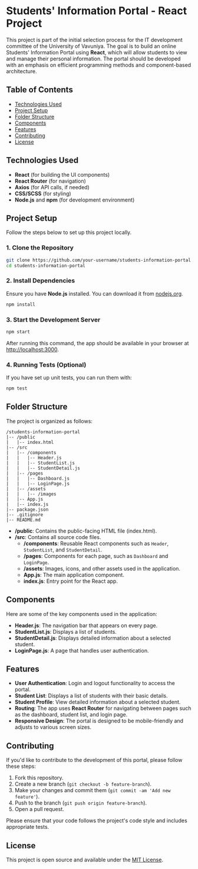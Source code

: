 # Students' Information Portal - React Project 

This project is part of the initial selection process for the IT development committee of the University of Vavuniya. The goal is to build an online Students' Information Portal using **React**, which will allow students to view and manage their personal information. The portal should be developed with an emphasis on efficient programming methods and component-based architecture.

## Table of Contents

- [Technologies Used](#technologies-used)
- [Project Setup](#project-setup)
- [Folder Structure](#folder-structure)
- [Components](#components)
- [Features](#features)
- [Contributing](#contributing)
- [License](#license)

## Technologies Used

- **React** (for building the UI components)
- **React Router** (for navigation)
- **Axios** (for API calls, if needed)
- **CSS/SCSS** (for styling)
- **Node.js** and **npm** (for development environment)

## Project Setup

Follow the steps below to set up this project locally.

### 1. Clone the Repository

```bash
git clone https://github.com/your-username/students-information-portal.git
cd students-information-portal
```

### 2. Install Dependencies

Ensure you have **Node.js** installed. You can download it from [nodejs.org](https://nodejs.org/).

```bash
npm install
```

### 3. Start the Development Server

```bash
npm start
```

After running this command, the app should be available in your browser at [http://localhost:3000](http://localhost:3000).

### 4. Running Tests (Optional)

If you have set up unit tests, you can run them with:

```bash
npm test
```

## Folder Structure

The project is organized as follows:

```
/students-information-portal
|-- /public
|   |-- index.html
|-- /src
|   |-- /components
|   |   |-- Header.js
|   |   |-- StudentList.js
|   |   |-- StudentDetail.js
|   |-- /pages
|   |   |-- Dashboard.js
|   |   |-- LoginPage.js
|   |-- /assets
|   |   |-- /images
|   |-- App.js
|   |-- index.js
|-- package.json
|-- .gitignore
|-- README.md
```

- **/public**: Contains the public-facing HTML file (index.html).
- **/src**: Contains all source code files.
  - **/components**: Reusable React components such as `Header`, `StudentList`, and `StudentDetail`.
  - **/pages**: Components for each page, such as `Dashboard` and `LoginPage`.
  - **/assets**: Images, icons, and other assets used in the application.
  - **App.js**: The main application component.
  - **index.js**: Entry point for the React app.

## Components

Here are some of the key components used in the application:

- **Header.js**: The navigation bar that appears on every page.
- **StudentList.js**: Displays a list of students.
- **StudentDetail.js**: Displays detailed information about a selected student.
- **LoginPage.js**: A page that handles user authentication.

## Features

- **User Authentication**: Login and logout functionality to access the portal.
- **Student List**: Displays a list of students with their basic details.
- **Student Profile**: View detailed information about a selected student.
- **Routing**: The app uses **React Router** for navigating between pages such as the dashboard, student list, and login page.
- **Responsive Design**: The portal is designed to be mobile-friendly and adjusts to various screen sizes.

## Contributing

If you'd like to contribute to the development of this portal, please follow these steps:

1. Fork this repository.
2. Create a new branch (`git checkout -b feature-branch`).
3. Make your changes and commit them (`git commit -am 'Add new feature'`).
4. Push to the branch (`git push origin feature-branch`).
5. Open a pull request.

Please ensure that your code follows the project's code style and includes appropriate tests.

## License

This project is open source and available under the [MIT License](LICENSE).
